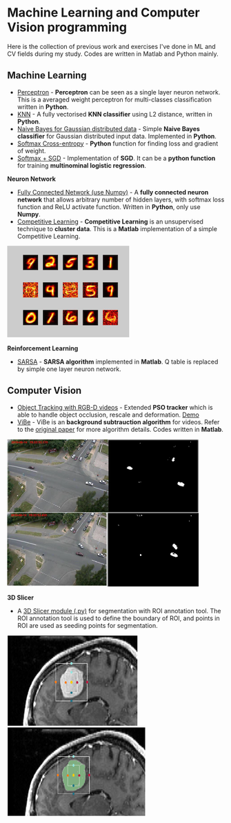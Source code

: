 # Machine Learning and Computer Vision programming
Here is the collection of previous work and exercises I've done in ML and CV fields during my study. Codes are written in Matlab and Python mainly. 

## Machine Learning
* [Perceptron](https://github.com/kitsunekun0v0/little-work/blob/master/ml/averaged_perceptron_classifier.py) - **Perceptron** can be seen as a single layer neuron network. This is a averaged weight perceptron for multi-classes classification written in **Python**. 
* [KNN](https://github.com/kitsunekun0v0/little-work/blob/master/ml/kNearestNeighbour.py) - A fully vectorised **KNN classifier** using L2 distance, written in **Python**. 
* [Naive Bayes for Gaussian distributed data](ml/gaussianNB.py) - Simple **Naive Bayes classifier** for Gaussian distributed input data. Implemented in **Python**.
* [Softmax Cross-entropy](https://github.com/kitsunekun0v0/little-work/blob/master/ml/softmax.py) - **Python** function for finding loss and gradient of weight.
* [Softmax + SGD](https://github.com/kitsunekun0v0/little-work/blob/master/ml/sgd_softmax.py) - Implementation of **SGD**. It can be a **python function** for training **multinominal logistic regression**. 

**Neuron Network**
* [Fully Connected Network (use Numpy)](ml/fc_NN) - A **fully connected neuron network** that allows arbitrary number of hidden layers, with softmax loss function and ReLU activate function. Written in **Python**, only use **Numpy**. 
* [Competitive Learning](https://github.com/kitsunekun0v0/little-work/blob/master/ml/simple_competitive_learning.m) - **Competitive Learning** is an unsupervised technique to **cluster data**. This is a **Matlab** implementation of a simple Competitive Learning. 

![img](https://github.com/kitsunekun0v0/little-work/blob/master/_fig/cl.png)

**Reinforcement Learning**
* [SARSA](ml/sarsa) - **SARSA algorithm** implemented in **Matlab**. Q table is replaced by simple one layer neuron network. 

## Computer Vision
* [Object Tracking with RGB-D videos](https://github.com/kitsunekun0v0/little-work/blob/master/gradProj) - Extended **PSO tracker** which is able to handle object occlusion, rescale and deformation. [Demo](https://drive.google.com/open?id=1VUYG8pg84g_cW8Nsm24fI5o-Ac1enzce)
* [ViBe](https://github.com/kitsunekun0v0/little-work/blob/master/vibe.m) - ViBe is an **background subtrauction algorithm** for videos. Refer to the [original paper](https://orbi.uliege.be/bitstream/2268/145853/1/Barnich2011ViBe.pdf) for more algorithm details. Codes written in **Matlab**.

![img](_fig/vibe.png)

**3D Slicer**
* A [3D Slicer module (.py)](https://github.com/kitsunekun0v0/little-work/blob/master/cv/ROISegmentation1.py) for segmentation with ROI annotation tool. The ROI annotation tool is used to define the boundary of ROI, and points in ROI are used as seeding points for segmentation.

![img](_fig/seg1.png) ![img](_fig/seg2.png)
